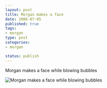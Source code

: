 ```yaml
--- 
layout: post
title: Morgan makes a face
date: 2006-07-05
published: true
tags: 
- morgan
type: post
categories:
- morgan

status: publish
---
```

Morgan makes a face while blowing bubbles

![Morgan makes a face while blowing bubbles](http://media.eick.us/2010/08/IMG_2565.jpg)